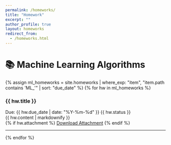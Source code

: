 ```yaml
---
permalink: /homeworks/
title: "Homework"
excerpt: ""
author_profile: true
layout: homeworks
redirect_from:
  - /homeworks.html
---
```



# 📚 Machine Learning Algorithms

{% assign ml_homeworks = site.homeworks | where_exp: "item", "item.path contains 'ML_'" | sort: "due_date" %}
{% for hw in ml_homeworks %}
<div class="homework-item">
  <h3>{{ hw.title }}</h3>
  <div class="meta">
    <span class="due-date">Due: {{ hw.due_date | date: "%Y-%m-%d" }}</span>
    <span class="status">{{ hw.status }}</span>
  </div>
  <div class="content">
    {{ hw.content | markdownify }}
  </div>
  {% if hw.attachment %}
  <a href="{{ hw.attachment }}" class="btn btn--primary">Download Attachment</a>
  {% endif %}
</div>
<hr>
{% endfor %}

